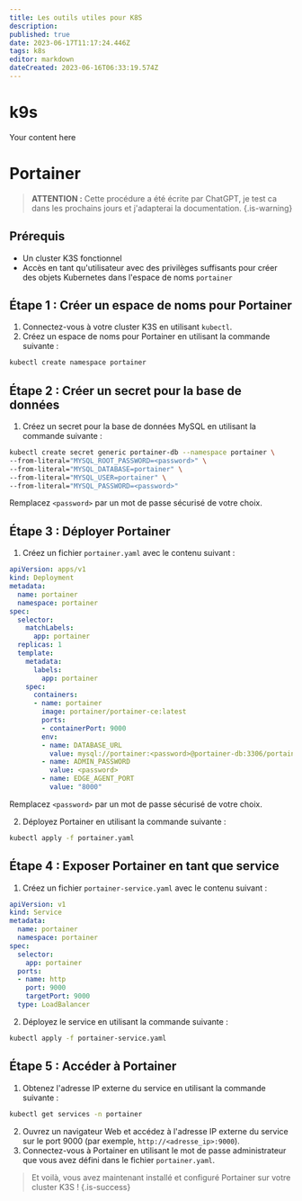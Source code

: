 ```yaml
---
title: Les outils utiles pour K8S
description: 
published: true
date: 2023-06-17T11:17:24.446Z
tags: k8s
editor: markdown
dateCreated: 2023-06-16T06:33:19.574Z
---
```


# k9s
Your content here

# Portainer

> **ATTENTION :** Cette procédure a été écrite par ChatGPT, je test ca dans les prochains jours et j'adapterai la documentation.
{.is-warning}


## Prérequis

- Un cluster K3S fonctionnel
- Accès en tant qu'utilisateur avec des privilèges suffisants pour créer des objets Kubernetes dans l'espace de noms `portainer`

## Étape 1 : Créer un espace de noms pour Portainer

1. Connectez-vous à votre cluster K3S en utilisant `kubectl`.
2. Créez un espace de noms pour Portainer en utilisant la commande suivante :

```bash
kubectl create namespace portainer
```

## Étape 2 : Créer un secret pour la base de données

1. Créez un secret pour la base de données MySQL en utilisant la commande suivante :

```bash
kubectl create secret generic portainer-db --namespace portainer \
--from-literal="MYSQL_ROOT_PASSWORD=<password>" \
--from-literal="MYSQL_DATABASE=portainer" \
--from-literal="MYSQL_USER=portainer" \
--from-literal="MYSQL_PASSWORD=<password>"
```

Remplacez `<password>` par un mot de passe sécurisé de votre choix.

## Étape 3 : Déployer Portainer

1. Créez un fichier `portainer.yaml` avec le contenu suivant :

```yaml
apiVersion: apps/v1
kind: Deployment
metadata:
  name: portainer
  namespace: portainer
spec:
  selector:
    matchLabels:
      app: portainer
  replicas: 1
  template:
    metadata:
      labels:
        app: portainer
    spec:
      containers:
      - name: portainer
        image: portainer/portainer-ce:latest
        ports:
        - containerPort: 9000
        env:
        - name: DATABASE_URL
          value: mysql://portainer:<password>@portainer-db:3306/portainer?sslmode=disable
        - name: ADMIN_PASSWORD
          value: <password>
        - name: EDGE_AGENT_PORT
          value: "8000"
```

Remplacez `<password>` par un mot de passe sécurisé de votre choix.

2. Déployez Portainer en utilisant la commande suivante :

```bash
kubectl apply -f portainer.yaml
```

## Étape 4 : Exposer Portainer en tant que service

1. Créez un fichier `portainer-service.yaml` avec le contenu suivant :

```yaml
apiVersion: v1
kind: Service
metadata:
  name: portainer
  namespace: portainer
spec:
  selector:
    app: portainer
  ports:
  - name: http
    port: 9000
    targetPort: 9000
  type: LoadBalancer
```

2. Déployez le service en utilisant la commande suivante :

```bash
kubectl apply -f portainer-service.yaml
```

## Étape 5 : Accéder à Portainer

1. Obtenez l'adresse IP externe du service en utilisant la commande suivante :

```bash
kubectl get services -n portainer
```

2. Ouvrez un navigateur Web et accédez à l'adresse IP externe du service sur le port 9000 (par exemple, `http://<adresse_ip>:9000`).
3. Connectez-vous à Portainer en utilisant le mot de passe administrateur que vous avez défini dans le fichier `portainer.yaml`.

> Et voilà, vous avez maintenant installé et configuré Portainer sur votre cluster K3S !
{.is-success}
